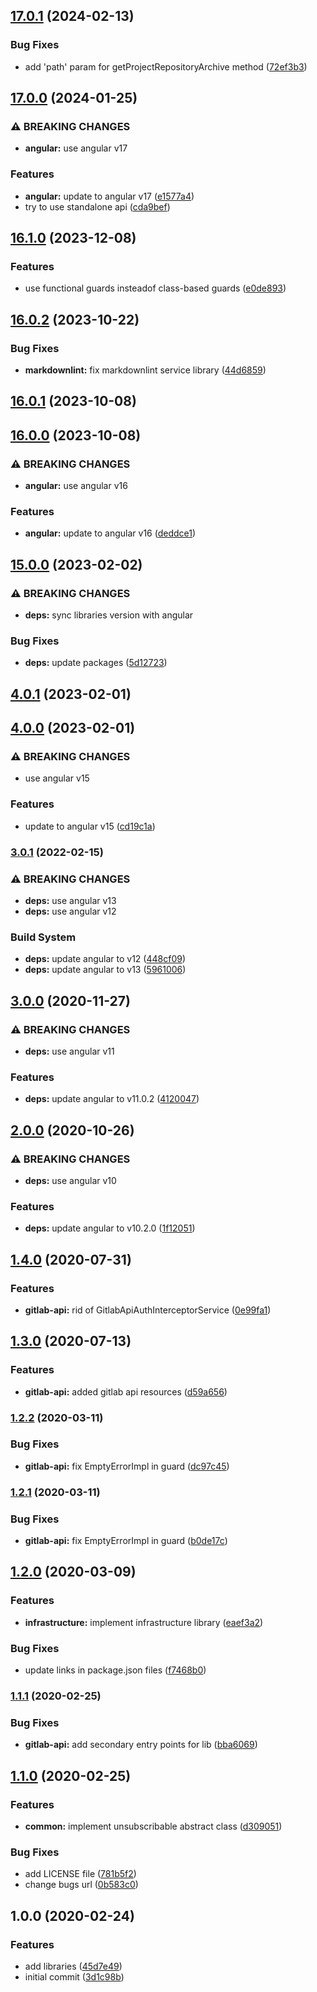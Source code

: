 ## [17.0.1](https://gitlab.com/ngx-library/ngx-library/compare/v17.0.0...v17.0.1) (2024-02-13)


### Bug Fixes

* add 'path' param for getProjectRepositoryArchive method ([72ef3b3](https://gitlab.com/ngx-library/ngx-library/commit/72ef3b3e2cc05cd442057cff0cacb0a9e9c846f9))

## [17.0.0](https://gitlab.com/ngx-library/ngx-library/compare/v16.1.0...v17.0.0) (2024-01-25)


### ⚠ BREAKING CHANGES

* **angular:** use angular v17

### Features

* **angular:** update to angular v17 ([e1577a4](https://gitlab.com/ngx-library/ngx-library/commit/e1577a480142819f2bd827a39a767c5239db4076))
* try to use standalone api ([cda9bef](https://gitlab.com/ngx-library/ngx-library/commit/cda9bef083c1aafd65de2dc938d776c931b9412c))

## [16.1.0](https://gitlab.com/ngx-library/ngx-library/compare/v16.0.2...v16.1.0) (2023-12-08)


### Features

* use functional guards insteadof class-based guards ([e0de893](https://gitlab.com/ngx-library/ngx-library/commit/e0de893e39748bf9859a33d82e29a64c26848355))

## [16.0.2](https://gitlab.com/ngx-library/ngx-library/compare/v16.0.1...v16.0.2) (2023-10-22)


### Bug Fixes

* **markdownlint:** fix markdownlint service library ([44d6859](https://gitlab.com/ngx-library/ngx-library/commit/44d68596abaf3bfb5aa1764a6c32fc8c3dc945d5))

## [16.0.1](https://gitlab.com/ngx-library/ngx-library/compare/v16.0.0...v16.0.1) (2023-10-08)

## [16.0.0](https://gitlab.com/ngx-library/ngx-library/compare/v15.0.0...v16.0.0) (2023-10-08)


### ⚠ BREAKING CHANGES

* **angular:** use angular v16

### Features

* **angular:** update to angular v16 ([deddce1](https://gitlab.com/ngx-library/ngx-library/commit/deddce1683ad9f173aebd82c834d41792385018e))

## [15.0.0](https://gitlab.com/ngx-library/ngx-library/compare/v14.0.0...v15.0.0) (2023-02-02)


### ⚠ BREAKING CHANGES

* **deps:** sync libraries version with angular

### Bug Fixes

* **deps:** update packages ([5d12723](https://gitlab.com/ngx-library/ngx-library/commit/5d127238a79f6b43e2a161ab5263cb366f1b2a2e))

## [4.0.1](https://gitlab.com/ngx-library/ngx-library/compare/v4.0.0...v4.0.1) (2023-02-01)

## [4.0.0](https://gitlab.com/ngx-library/ngx-library/compare/v3.0.1...v4.0.0) (2023-02-01)


### ⚠ BREAKING CHANGES

* use angular v15

### Features

* update to angular v15 ([cd19c1a](https://gitlab.com/ngx-library/ngx-library/commit/cd19c1a012b6267d7756cebc2077c277d42312da))

### [3.0.1](https://gitlab.com/ngx-library/ngx-library/compare/v3.0.0...v3.0.1) (2022-02-15)


### ⚠ BREAKING CHANGES

* **deps:** use angular v13
* **deps:** use angular v12

### Build System

* **deps:** update angular to v12 ([448cf09](https://gitlab.com/ngx-library/ngx-library/commit/448cf09b0bbe9a270df213b7fcfc9c2386bc223b))
* **deps:** update angular to v13 ([5961006](https://gitlab.com/ngx-library/ngx-library/commit/596100638aae7a3285f60a08ae41f42a2edd0502))

## [3.0.0](https://gitlab.com/ngx-library/ngx-library/compare/v2.0.0...v3.0.0) (2020-11-27)


### ⚠ BREAKING CHANGES

* **deps:** use angular v11

### Features

* **deps:** update angular to v11.0.2 ([4120047](https://gitlab.com/ngx-library/ngx-library/commit/41200476ed600ee43aff31c1ddc6035184d9d25c))

## [2.0.0](https://gitlab.com/ngx-library/ngx-library/compare/v1.4.0...v2.0.0) (2020-10-26)


### ⚠ BREAKING CHANGES

* **deps:** use angular v10

### Features

* **deps:** update angular to v10.2.0 ([1f12051](https://gitlab.com/ngx-library/ngx-library/commit/1f120517fce8d42e94de688f79128634c692b9c6))

## [1.4.0](https://gitlab.com/ngx-library/ngx-library/compare/v1.3.0...v1.4.0) (2020-07-31)


### Features

* **gitlab-api:** rid of GitlabApiAuthInterceptorService ([0e99fa1](https://gitlab.com/ngx-library/ngx-library/commit/0e99fa190a852ebe1265e34d8d064706d4b94f3b))

## [1.3.0](https://gitlab.com/ngx-library/ngx-library/compare/v1.2.2...v1.3.0) (2020-07-13)


### Features

* **gitlab-api:** added gitlab api resources ([d59a656](https://gitlab.com/ngx-library/ngx-library/commit/d59a65602c49a074cbd280975623f57c764cdb57))

### [1.2.2](https://gitlab.com/ngx-library/ngx-library/compare/v1.2.1...v1.2.2) (2020-03-11)


### Bug Fixes

* **gitlab-api:** fix EmptyErrorImpl in guard ([dc97c45](https://gitlab.com/ngx-library/ngx-library/commit/dc97c45b4c8d4fc06ae0171766544e2707509153))

### [1.2.1](https://gitlab.com/ngx-library/ngx-library/compare/v1.2.0...v1.2.1) (2020-03-11)


### Bug Fixes

* **gitlab-api:** fix EmptyErrorImpl in guard ([b0de17c](https://gitlab.com/ngx-library/ngx-library/commit/b0de17c973e9da8887da2ca683bf0cce08098ec1))

## [1.2.0](https://gitlab.com/ngx-library/ngx-library/compare/v1.1.1...v1.2.0) (2020-03-09)


### Features

* **infrastructure:** implement infrastructure library ([eaef3a2](https://gitlab.com/ngx-library/ngx-library/commit/eaef3a200ce6d6d1a131729027493e2feac60549))


### Bug Fixes

* update links in package.json files ([f7468b0](https://gitlab.com/ngx-library/ngx-library/commit/f7468b087bf5ffd4237c0bb3fe6c310b419b101a))

### [1.1.1](https://gitlab.com/ngx-library/ngx-library/compare/v1.1.0...v1.1.1) (2020-02-25)


### Bug Fixes

* **gitlab-api:** add secondary entry points for lib ([bba6069](https://gitlab.com/ngx-library/ngx-library/commit/bba6069c5c2058ae4fa02cc72e354e9a3dded78d))

## [1.1.0](https://gitlab.com/ngx-library/ngx-library/compare/v1.0.0...v1.1.0) (2020-02-25)


### Features

* **common:** implement unsubscribable abstract class ([d309051](https://gitlab.com/ngx-library/ngx-library/commit/d3090512642a1a2b836c5142e5f0ac36dd9732ec))


### Bug Fixes

* add LICENSE file ([781b5f2](https://gitlab.com/ngx-library/ngx-library/commit/781b5f21fcc0732baca6cb673b71c98a4dce549e))
* change bugs url ([0b583c0](https://gitlab.com/ngx-library/ngx-library/commit/0b583c0fbd7a5415f3b0014781b6a3d8e085a5e2))

## 1.0.0 (2020-02-24)


### Features

* add libraries ([45d7e49](https://gitlab.com/ngx-library/ngx-library/commit/45d7e49096562e78bfca63bb69f934bf7bf03212))
* initial commit ([3d1c98b](https://gitlab.com/ngx-library/ngx-library/commit/3d1c98bb1f60d450915dfc9e611f1c926ba8f749))
